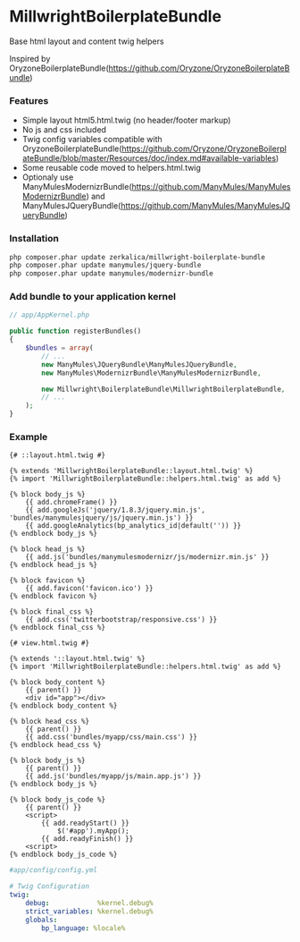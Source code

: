 MillwrightBoilerplateBundle
=============================

Base html layout and content twig helpers

Inspired by OryzoneBoilerplateBundle(https://github.com/Oryzone/OryzoneBoilerplateBundle)

### Features

* Simple layout html5.html.twig (no header/footer markup)
* No js and css included
* Twig config variables compatible with OryzoneBoilerplateBundle(https://github.com/Oryzone/OryzoneBoilerplateBundle/blob/master/Resources/doc/index.md#available-variables)
* Some reusable code moved to helpers.html.twig
* Optionaly use ManyMulesModernizrBundle(https://github.com/ManyMules/ManyMulesModernizrBundle) and ManyMulesJQueryBundle(https://github.com/ManyMules/ManyMulesJQueryBundle)

### Installation

``` bash
php composer.phar update zerkalica/millwright-boilerplate-bundle
php composer.phar update manymules/jquery-bundle
php composer.phar update manymules/modernizr-bundle
```

### Add bundle to your application kernel

``` php
// app/AppKernel.php

public function registerBundles()
{
    $bundles = array(
        // ...
        new ManyMules\JQueryBundle\ManyMulesJQueryBundle,
        new ManyMules\ModernizrBundle\ManyMulesModernizrBundle,

        new Millwright\BoilerplateBundle\MillwrightBoilerplateBundle,
        // ...
    );
}
```

### Example


```jinjia
{# ::layout.html.twig #}

{% extends 'MillwrightBoilerplateBundle::layout.html.twig' %}
{% import 'MillwrightBoilerplateBundle::helpers.html.twig' as add %}

{% block body_js %}
    {{ add.chromeFrame() }}
    {{ add.googleJs('jquery/1.8.3/jquery.min.js', 'bundles/manymulesjquery/js/jquery.min.js') }}
    {{ add.googleAnalytics(bp_analytics_id|default('')) }}
{% endblock body_js %}

{% block head_js %}
    {{ add.js('bundles/manymulesmodernizr/js/modernizr.min.js' }}
{% endblock head_js %}

{% block favicon %}
    {{ add.favicon('favicon.ico') }}
{% endblock favicon %}

{% block final_css %}
    {{ add.css('twitterbootstrap/responsive.css') }}
{% endblock final_css %}
```

```jinjia
{# view.html.twig #}

{% extends '::layout.html.twig' %}
{% import 'MillwrightBoilerplateBundle::helpers.html.twig' as add %}

{% block body_content %}
    {{ parent() }}
    <div id="app"></div>
{% endblock body_content %}

{% block head_css %}
    {{ parent() }}
    {{ add.css('bundles/myapp/css/main.css') }}
{% endblock head_css %}

{% block body_js %}
    {{ parent() }}
    {{ add.js('bundles/myapp/js/main.app.js') }}
{% endblock body_js %}

{% block body_js_code %}
    {{ parent() }}
    <script>
        {{ add.readyStart() }}
            $('#app').myApp();
        {{ add.readyFinish() }}
    <script>
{% endblock body_js_code %}
```

```yaml
#app/config/config.yml

# Twig Configuration
twig:
    debug:            %kernel.debug%
    strict_variables: %kernel.debug%
    globals:
        bp_language: %locale%
```
